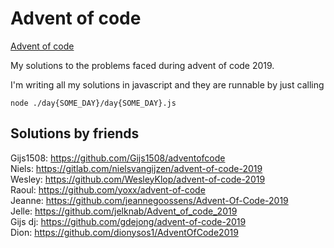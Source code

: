 # Advent of code

[Advent of code](https://adventofcode.com/2019/)

My solutions to the problems faced during advent of code 2019.

I'm writing all my solutions in javascript and they are runnable by just calling

```shell
node ./day{SOME_DAY}/day{SOME_DAY}.js
```

## Solutions by friends

Gijs1508: https://github.com/Gijs1508/adventofcode  
Niels: https://gitlab.com/nielsvangijzen/advent-of-code-2019  
Wesley: https://github.com/WesleyKlop/advent-of-code-2019  
Raoul: https://github.com/yoxx/advent-of-code  
Jeanne: https://github.com/jeannegoossens/Advent-Of-Code-2019  
Jelle: https://github.com/jelknab/Advent_of_code_2019  
Gijs dj: https://github.com/gdejong/advent-of-code-2019  
Dion: https://github.com/dionysos1/AdventOfCode2019
